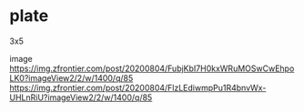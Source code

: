 # plate
3x5

image<br>
https://img.zfrontier.com/post/20200804/FubjKbI7H0kxWRuMOSwCwEhpoLK0?imageView2/2/w/1400/q/85
https://img.zfrontier.com/post/20200804/FlzLEdiwmpPu1R4bnvWx-UHLnRiU?imageView2/2/w/1400/q/85
